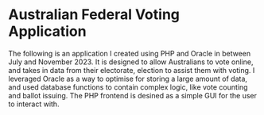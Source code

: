 # Australian Federal Voting Application

The following is an application I created using PHP and Oracle in between July and November 2023. It is designed to allow Australians to vote online, and takes in data from their electorate, election to assist them with voting. I leveraged Oracle as a way to optimise for storing a large amount of data, and used database functions to contain complex logic, like vote counting and ballot issuing. The PHP frontend is desined as a simple GUI for the user to interact with.
